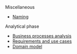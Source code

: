 Miscellaneous
- [Naming](./misc/Naming)

Analytical phase
- [Business processes analysis](./it1/01_business-processes)
- [Requirements and use cases](./it1/02_requirements)
- [Domain model](./it1/03_domain-model)

